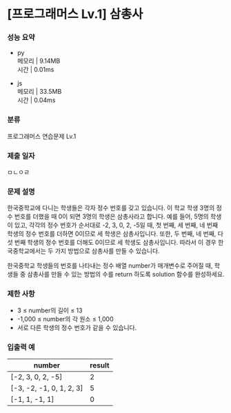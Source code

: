 # [프로그래머스 Lv.1] 삼총사

### 성능 요약

- py  
  메모리 | 9.14MB  
  시간 | 0.01ms

- js  
  메모리 | 33.5MB  
  시간 | 0.04ms

### 분류

프로그래머스 연습문제 Lv.1

### 제출 일자

ㅁㄴㅇㄹ

### 문제 설명

한국중학교에 다니는 학생들은 각자 정수 번호를 갖고 있습니다. 이 학교 학생 3명의 정수 번호를 더했을 때 0이 되면 3명의 학생은 삼총사라고 합니다. 예를 들어, 5명의 학생이 있고, 각각의 정수 번호가 순서대로 -2, 3, 0, 2, -5일 때, 첫 번째, 세 번째, 네 번째 학생의 정수 번호를 더하면 0이므로 세 학생은 삼총사입니다. 또한, 두 번째, 네 번째, 다섯 번째 학생의 정수 번호를 더해도 0이므로 세 학생도 삼총사입니다. 따라서 이 경우 한국중학교에서는 두 가지 방법으로 삼총사를 만들 수 있습니다.

한국중학교 학생들의 번호를 나타내는 정수 배열 number가 매개변수로 주어질 때, 학생들 중 삼총사를 만들 수 있는 방법의 수를 return 하도록 solution 함수를 완성하세요.

### 제한 사항

- 3 ≤ number의 길이 ≤ 13
- -1,000 ≤ number의 각 원소 ≤ 1,000
- 서로 다른 학생의 정수 번호가 같을 수 있습니다.

### 입출력 예

| number                   | result |
| ------------------------ | ------ |
| [-2, 3, 0, 2, -5]        | 2      |
| [-3, -2, -1, 0, 1, 2, 3] | 5      |
| [-1, 1, -1, 1]           | 0      |

